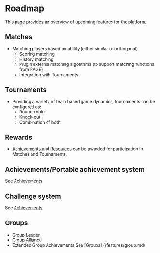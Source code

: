 # Roadmap
This page provides an overview of upcoming features for the platform. 

## Matches
* Matching players based on ability (either similar or orthogonal)
	* Scoring matching
	* History matching
	* Plugin external matching algorithms (to support matching functions from RAGE)
	* Integration with Tournaments

## Tournaments
* Providing a variety of team based game dynamics, tournaments can be configured as:
	* Round-robin
	* Knock-out
	* Combination of both

## Rewards
* [Achievements](/features/achievement.md) and [Resources](/features/resource.md) can be awarded for participation in Matches and Tournaments.

## Achievements/Portable achievement system
See [Achievements](/features/achievement.md)  

## Challenge system
See [Achievements](/features/achievement.md)

##  Groups
* Group Leader
* Group Alliance
* Extended Group Achievements
See [Groups] (/features/group.md)
